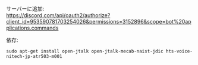 サーバーに追加:  
https://discord.com/api/oauth2/authorize?client_id=953590781703254026&permissions=3152896&scope=bot%20applications.commands  

依存:
```shell
sudo apt-get install open-jtalk open-jtalk-mecab-naist-jdic hts-voice-nitech-jp-atr503-m001
```